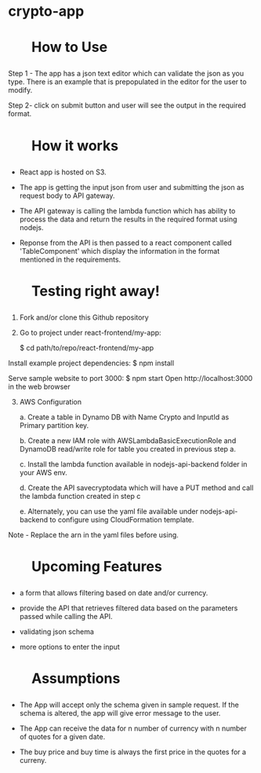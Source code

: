 # crypto-app

<h1><ul>How to Use</ul></h1> 

Step 1 - The app has a json text editor which can validate the json as you type. There is an example that is prepopulated in the editor for the user to modify.

Step 2- click on submit button and user will see the output in the required format.

<h1><ul>How it works </ul></h1> 

- React app is hosted on S3. 

- The app is getting the input json from user and submitting the json as request body to API gateway.

- The API gateway is calling the lambda function which has ability to process the data and return the results in the required format using nodejs.

- Reponse from the API is then passed to a react component called 'TableComponent' which display the information in the format mentioned in the requirements.



<h1><ul>Testing right away!</ul></h1> 

1. Fork and/or clone this Github repository

2. Go to project under react-frontend/my-app:

    $ cd path/to/repo/react-frontend/my-app
    
Install example project dependencies:
    $ npm install
    
Serve sample website to port 3000:
   $ npm start
Open http://localhost:3000 in the web browser

3.  AWS Configuration

     a. Create a table in Dynamo DB with Name Crypto and InputId as Primary partition key.
  
     b. Create a new IAM role with AWSLambdaBasicExecutionRole and DynamoDB read/write role for table you created in previous     step a.
  
     c. Install the lambda function available in nodejs-api-backend folder in your AWS env.
     
     d. Create the API savecryptodata which will have a PUT method and call the lambda function created in step c

     e. Alternately, you can use the yaml file available under nodejs-api-backend to configure using CloudFormation template.

Note - Replace the arn in the yaml files before using.
     
     
<h1><ul>Upcoming Features</ul></h1> 

- a form that allows filtering based on date and/or currency.

- provide the API that retrieves filtered data based on the parameters
passed while calling the API.

- validating json schema

- more options to enter the input


<h1><ul>Assumptions</ul></h1> 

- The App will accept only the schema given in sample request. If the schema is altered, the app will give error message to the user.

- The App can receive the data for n number of currency with n number of quotes for a given date. 

- The buy price and buy time is always the first price in the quotes for a curreny.





